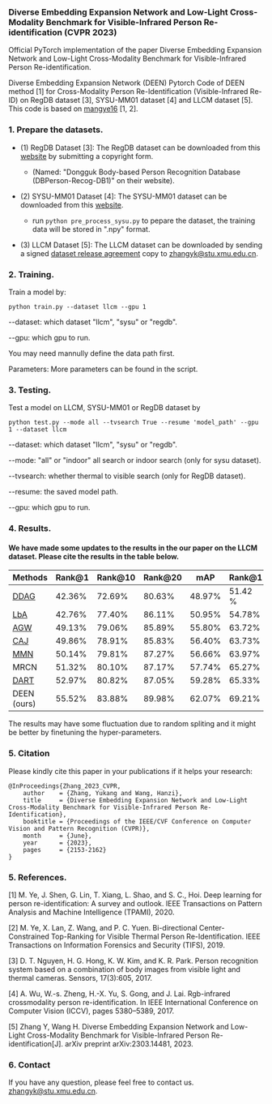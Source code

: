 ### Diverse Embedding Expansion Network and Low-Light Cross-Modality Benchmark for Visible-Infrared Person Re-identification (CVPR 2023)

Official PyTorch implementation of the paper Diverse Embedding Expansion Network and Low-Light Cross-Modality Benchmark for Visible-Infrared Person Re-identification. 

Diverse Embedding Expansion Network (DEEN)
Pytorch Code of DEEN method [1] for Cross-Modality Person Re-Identification (Visible-Infrared Re-ID) on RegDB dataset [3], SYSU-MM01 dataset [4] and LLCM dataset [5]. This code is based on [mangye16](https://github.com/mangye16/Cross-Modal-Re-ID-baseline) [1, 2].


### 1. Prepare the datasets.

- (1) RegDB Dataset [3]: The RegDB dataset can be downloaded from this [website](http://dm.dongguk.edu/link.html) by submitting a copyright form.

    - (Named: "Dongguk Body-based Person Recognition Database (DBPerson-Recog-DB1)" on their website). 
  
- (2) SYSU-MM01 Dataset [4]: The SYSU-MM01 dataset can be downloaded from this [website](http://isee.sysu.edu.cn/project/RGBIRReID.htm).

   - run `python pre_process_sysu.py` to pepare the dataset, the training data will be stored in ".npy" format.
 
- (3) LLCM Dataset [5]: The LLCM dataset can be downloaded by sending a signed [dataset release agreement](https://github.com/ZYK100/LLCM/blob/main/Agreement/LLCM%20DATASET%20RELEASE%20AGREEMENT.pdf) copy to zhangyk@stu.xmu.edu.cn. 


### 2. Training.
Train a model by:
```
python train.py --dataset llcm --gpu 1
```
--dataset: which dataset "llcm", "sysu" or "regdb".

--gpu: which gpu to run.

You may need mannully define the data path first.

Parameters: More parameters can be found in the script.

### 3. Testing.
Test a model on LLCM, SYSU-MM01 or RegDB dataset by
```
python test.py --mode all --tvsearch True --resume 'model_path' --gpu 1 --dataset llcm
```
--dataset: which dataset "llcm", "sysu" or "regdb".



--mode: "all" or "indoor" all search or indoor search (only for sysu dataset).

--tvsearch: whether thermal to visible search (only for RegDB dataset).

--resume: the saved model path.

--gpu: which gpu to run.

### 4. Results.
#### We have made some updates to the results in the our paper on the LLCM dataset. Please cite the results in the table below.

|Methods    | Rank@1   | Rank@10   | Rank@20   | mAP     | Rank@1   | Rank@10   | Rank@20   | mAP     |
| --------   | -----    |  -----  | -----    |  -----  | -----    |  -----  | -----    |  -----  |
|[DDAG](https://github.com/mangye16/DDAG)      | 42.36%  | 72.69% | 80.63%  | 48.97% | 51.42 %  | 81.45% | 88.26%  | 38.77% |
|[LbA](https://github.com/cvlab-yonsei/LbA)  | 42.76%  | 77.40% | 86.11%  | 50.95% | 54.78%  | 85.12% | 91.63%  | 40.81% |
|[AGW](https://github.com/mangye16/Cross-Modal-Re-ID-baseline)  | 49.13%  | 79.06% | 85.89%  | 55.80% | 63.72%  | 88.66% | 92.83%  | 47.21% |
|[CAJ](https://github.com/mangye16/Cross-Modal-Re-ID-baseline/tree/master/ICCV21_CAJ)  | 49.86%  | 78.91% | 85.83%  | 56.40% | 63.73%  | 87.95% | 92.41%  | 47.71% |
|[MMN](https://github.com/ZYK100/MMN)  | 50.14%  | 79.81% | 87.27%  | 56.66% | 63.97%  | 88.66% | 93.05%  | 48.47% |
|MRCN  | 51.32%  | 80.10% | 87.17%  | 57.74% | 65.27%  | 88.11% | 93.13%  | 49.45% |
|[DART](https://github.com/XLearning-SCU/2022-CVPR-DART)  | 52.97%  | 80.82% | 87.05%  | 59.28% | 65.33%  | 89.42% | 93.33%  | 51.13% |
|DEEN (ours)  | 55.52%  | 83.88% | 89.98%  | 62.07% | 69.21%  | 90.95% | 95.07%  | 55.52% |

The results may have some fluctuation due to random spliting and it might be better by finetuning the hyper-parameters.




### 5. Citation
Please kindly cite this paper in your publications if it helps your research:

```
@InProceedings{Zhang_2023_CVPR,
    author    = {Zhang, Yukang and Wang, Hanzi},
    title     = {Diverse Embedding Expansion Network and Low-Light Cross-Modality Benchmark for Visible-Infrared Person Re-Identification},
    booktitle = {Proceedings of the IEEE/CVF Conference on Computer Vision and Pattern Recognition (CVPR)},
    month     = {June},
    year      = {2023},
    pages     = {2153-2162}
}
```

###  5. References.

[1] M. Ye, J. Shen, G. Lin, T. Xiang, L. Shao, and S. C., Hoi. 	Deep learning for person re-identification: A survey and outlook. IEEE Transactions on Pattern Analysis and Machine Intelligence (TPAMI), 2020.

[2] M. Ye, X. Lan, Z. Wang, and P. C. Yuen. Bi-directional Center-Constrained Top-Ranking for Visible Thermal Person Re-Identification. IEEE Transactions on Information Forensics and Security (TIFS), 2019.

[3] D. T. Nguyen, H. G. Hong, K. W. Kim, and K. R. Park. Person recognition system based on a combination of body images from visible light and thermal cameras. Sensors, 17(3):605, 2017.

[4] A. Wu, W.-s. Zheng, H.-X. Yu, S. Gong, and J. Lai. Rgb-infrared crossmodality person re-identification. In IEEE International Conference on Computer Vision (ICCV), pages 5380–5389, 2017.

[5] Zhang Y, Wang H. Diverse Embedding Expansion Network and Low-Light Cross-Modality Benchmark for Visible-Infrared Person Re-identification[J]. arXiv preprint arXiv:2303.14481, 2023.

### 6. Contact

If you have any question, please feel free to contact us. zhangyk@stu.xmu.edu.cn.
